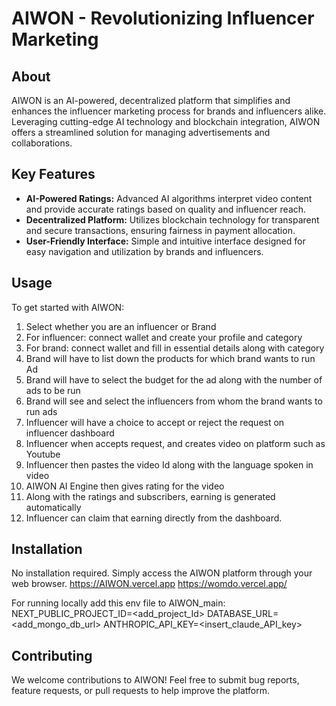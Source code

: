 # AIWON - Revolutionizing Influencer Marketing

## About

AIWON is an AI-powered, decentralized platform that simplifies and enhances the influencer marketing process for brands and influencers alike. Leveraging cutting-edge AI technology and blockchain integration, AIWON offers a streamlined solution for managing advertisements and collaborations.

## Key Features

- **AI-Powered Ratings:** Advanced AI algorithms interpret video content and provide accurate ratings based on quality and influencer reach.
- **Decentralized Platform:** Utilizes blockchain technology for transparent and secure transactions, ensuring fairness in payment allocation.
- **User-Friendly Interface:** Simple and intuitive interface designed for easy navigation and utilization by brands and influencers.

## Usage

To get started with AIWON:

1. Select whether you are an influencer or Brand
2. For influencer: connect wallet and create your profile and category
3. For brand: connect wallet and fill in essential details along with category
4. Brand will have to list down the products for which brand wants to run Ad
5. Brand will have to select the budget for the ad along with the number of ads to be run
6. Brand will see and select the influencers from whom the brand wants to run ads
7. Influencer will have a choice to accept or reject the request on influencer dashboard
8. Influencer when accepts request, and creates video on platform such as Youtube
9. Influencer then pastes the video Id along with the language spoken in video
10. AIWON AI Engine then gives rating for the video
11. Along with the ratings and subscribers, earning is generated automatically
12. Influencer can claim that earning directly from the dashboard.

## Installation

No installation required. Simply access the AIWON platform through your web browser.
https://AIWON.vercel.app
https://womdo.vercel.app/

For running locally
add this env file to AIWON_main:
NEXT_PUBLIC_PROJECT_ID=<add_project_Id>
DATABASE_URL=<add_mongo_db_url>
ANTHROPIC_API_KEY=<insert_claude_API_key>

## Contributing

We welcome contributions to AIWON! Feel free to submit bug reports, feature requests, or pull requests to help improve the platform.
